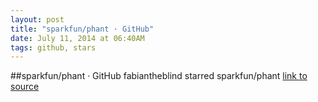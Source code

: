 ```yaml
---
layout: post
title: "sparkfun/phant · GitHub"
date: July 11, 2014 at 06:40AM
tags: github, stars
---
```

##sparkfun/phant · GitHub
fabiantheblind starred sparkfun/phant
[link to source](http://ift.tt/1n5qic0) 
